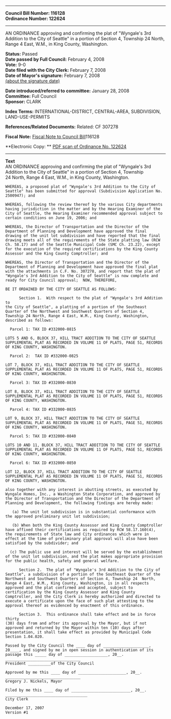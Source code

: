* * * * *  
  
**Council Bill Number: [](#h0)[](#h2)116128**   
**Ordinance Number: 122624**  
  
* * * * *  
  
AN ORDINANCE approving and confirming the plat of "Wyngale's 3rd Addition to the City of Seattle" in a portion of Section 4, Township 24 North, Range 4 East, W.M., in King County, Washington.  
  
**Status:** Passed   
**Date passed by Full Council:** February 4, 2008   
**Vote:** 9-0   
**Date filed with the City Clerk:** February 7, 2008   
**Date of Mayor's signature:** February 7, 2008   
[(about the signature date)](/~public/approvaldate.htm)   
  
  
**Date introduced/referred to committee:** January 28, 2008   
**Committee:** Full Council   
**Sponsor:** CLARK   
  
**Index Terms:** INTERNATIONAL-DISTRICT, CENTRAL-AREA, SUBDIVISION, LAND-USE-PERMITS  
  
**References/Related Documents:** Related: CF 307278  
  
**Fiscal Note:** [Fiscal Note to Council Bill](http://clerk.seattle.gov/~public/fnote/116128.htm)[](#h1)[](#h3)116128  
  
**Electronic Copy: ** [PDF scan of Ordinance No. 122624](/~archives/Ordinances/Ord_122624.pdf)  
  
* * * * *  
  
**Text**  
    AN ORDINANCE approving and confirming the plat of "Wyngale's 3rd  
    Addition to the City of Seattle" in a portion of Section 4, Township  
    24 North, Range 4 East, W.M., in King County, Washington.  
  
    WHEREAS, a proposed plat of "Wyngale's 3rd Addition to the City of  
    Seattle" has been submitted for approval (Subdivision Application No.  
    2500947); and  
  
    WHEREAS, following the review thereof by the various City departments  
    having jurisdiction in the matter and by the Hearing Examiner of the  
    City of Seattle, the Hearing Examiner recommended approval subject to  
    certain conditions on June 19, 2006; and  
  
    WHEREAS, the Director of Transportation and the Director of the  
    Department of Planning and Development have approved the final  
    drawing of the unit lot subdivision and have reported that the final  
    drawing meets all of the requirements of the State platting law (RCW  
    Ch. 58.17) and of the Seattle Municipal Code (SMC Ch. 23.22), except  
    for the execution of the required certifications by the King County  
    Assessor and the King County Comptroller; and  
  
    WHEREAS, the Director of Transportation and the Director of the  
    Department of Planning and Development have approved the final plat  
    with the attachments in C.F. No. 307278, and report that the plat of  
    "Wyngale's 3rd Addition to the City of Seattle" is now complete and  
    ready for City Council approval;  NOW, THEREFORE,  
  
    BE IT ORDAINED BY THE CITY OF SEATTLE AS FOLLOWS:  
  
          Section 1.  With respect to the plat of "Wyngale's 3rd Addition to  
    the City of Seattle", a platting of a portion of the Southeast  
    Quarter of the Northwest and Southwest Quarters of Section 4,  
    Township 24 North, Range 4 East, W.M., King County, Washington,  
    described as follows:  
  
      Parcel 1: TAX ID #332000-0815  
  
    LOTS 5 AND 6, BLOCK 37, HILL TRACT ADDITION TO THE CITY OF SEATTLE  
    SUPPLEMENTAL PLAT AS RECORDED IN VOLUME 11 OF PLATS, PAGE 51, RECORDS  
    OF KING COUNTY, WASHINGTON.  
  
      Parcel 2:  TAX ID #332000-0825  
  
    LOT 7, BLOCK 37, HILL TRACT ADDITION TO THE CITY OF SEATTLE  
    SUPPLEMENTAL PLAT AS RECORDED IN VOLUME 11 OF PLATS, PAGE 51, RECORDS  
    OF KING COUNTY, WASHINGTON.  
  
      Parcel 3: TAX ID #332000-0830  
  
    LOT 8, BLOCK 37, HILL TRACT ADDITION TO THE CITY OF SEATTLE  
    SUPPLEMENTAL PLAT AS RECORDED IN VOLUME 11 OF PLATS, PAGE 51, RECORDS  
    OF KING COUNTY, WASHINGTON.  
  
      Parcel 4: TAX ID #332000-0835  
  
    LOT 9, BLOCK 37, HILL TRACT ADDITION TO THE CITY OF SEATTLE  
    SUPPLEMENTAL PLAT AS RECORDED IN VOLUME 11 OF PLATS, PAGE 51, RECORDS  
    OF KING COUNTY, WASHINGTON.  
  
      Parcel 5: TAX ID #332000-0840  
  
    LOTS 10 AND 11, BLOCK 37, HILL TRACT ADDITION TO THE CITY OF SEATTLE  
    SUPPLEMENTAL PLAT AS RECORDED IN VOLUME 11 OF PLATS, PAGE 51, RECORDS  
    OF KING COUNTY, WASHINGTON.  
  
      Parcel 6: TAX ID #332000-0850  
  
    LOT 12, BLOCK 37, HILL TRACT ADDITION TO THE CITY OF SEATTLE  
    SUPPLEMENTAL PLAT AS RECORDED IN VOLUME 11 OF PLATS, PAGE 51, RECORDS  
    OF KING COUNTY, WASHINGTON.  
  
    also together with any interest in abutting streets, as executed by  
    Wyngale Homes, Inc., a Washington State Corporation, and approved by  
    the Director of Transportation and the Director of the Department of  
    Planning and Development, the following findings are hereby made:  
  
       (a) The unit lot subdivision is in substantial conformance with  
    the approved preliminary unit lot subdivision;  
  
       (b) When both the King County Assessor and King County Comptroller  
    have affixed their certifications as required by RCW 58.17.160(4),  
    the requirements of State law and City ordinances which were in  
    effect at the time of preliminary plat approval will also have been  
    satisfied by the subdivider; and  
  
      (c) The public use and interest will be served by the establishment  
    of the unit lot subdivision, and the plat makes appropriate provision  
    for the public health, safety and general welfare.  
  
          Section 2.  The plat of "Wyngale's 3rd Addition to the City of  
    Seattle", a subdivision of a portion of the Southeast Quarter of the  
    Northwest and Southwest Quarters of Section 4, Township 24  North,  
    Range 4 East, W.M., King County, Washington, is in all respects  
    approved and the plat confirmed and accepted, subject to  
    certification by the King County Assessor and King County  
    Comptroller, and the City Clerk is hereby authorized and directed to  
    execute a certificate upon the face of such plat attesting to the  
    approval thereof as evidenced by enactment of this ordinance.  
  
          Section 3.  This ordinance shall take effect and be in force thirty  
    (30) days from and after its approval by the Mayor, but if not  
    approved and returned by the Mayor within ten (10) days after  
    presentation, it shall take effect as provided by Municipal Code  
    Section 1.04.020.  
  
    Passed by the City Council the ____ day of ____________________,  
    20____, and signed by me in open session in authentication of its  
    passage this _____ day of ___________________, 20__.  
    _________________________________  
    President __________of the City Council  
  
    Approved by me this ____ day of _____________________, 20__.  
    _________________________________  
    Gregory J. Nickels, Mayor  
  
    Filed by me this ____ day of __________________________, 20__.  
    ____________________________________  
    City Clerk  
  
    December 17, 2007  
    Version #1  

